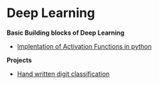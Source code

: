 # Deep Learning
 **Basic Building blocks of Deep Learning**
  * [Implentation of Activation Functions in python](https://github.com/KarthikKaiplody/Deep_Learning/blob/master/Implementing_the_Activation_Functions.ipynb)
 
 **Projects** 
  * [Hand written digit classification](https://github.com/KarthikKaiplody/Deep_Learning/blob/master/Hand_Written_Digits_Classification.ipynb)
  
  
